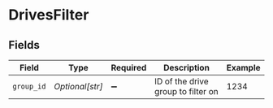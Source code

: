 # DrivesFilter


## Fields

| Field                              | Type                               | Required                           | Description                        | Example                            |
| ---------------------------------- | ---------------------------------- | ---------------------------------- | ---------------------------------- | ---------------------------------- |
| `group_id`                         | *Optional[str]*                    | :heavy_minus_sign:                 | ID of the drive group to filter on | 1234                               |